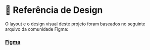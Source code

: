 # 🎨 Referência de Design
O layout e o design visual deste projeto foram baseados no seguinte arquivo da comunidade Figma:
### [Figma](https://www.figma.com/community/file/1004751021655844675)
